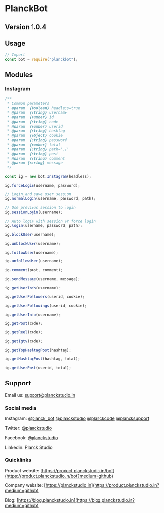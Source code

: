 # PlanckBot

## Version 1.0.4

## Usage

```js
// Import
const bot = require("planckbot");
```

## Modules

### Instagram

```js
/**
 * Common parameters
 * @param  {boolean} headless=true
 * @param  {string} username
 * @param  {number} id
 * @param  {string} code
 * @param  {number} userid
 * @param  {string} hashtag
 * @param  {object} cookie
 * @param  {string} password
 * @param  {number} total
 * @param  {string} path='./'
 * @param  {string} post
 * @param  {string} comment
 * @param {string} message
 */

const ig = new bot.Instagram(headless);

ig.forceLogin(username, password);

// Login and save user session
ig.normalLogin(username, password, path);

// Use previous session to login
ig.sessionLogin(username);

// Auto login with session or force login
ig.login(username, password, path);

ig.blockUser(username);

ig.unblockUser(username);

ig.followUser(username);

ig.unfollowUser(username);

ig.comment(post, comment);

ig.sendMessage(username, message);

ig.getUserInfo(username);

ig.getUserFollowers(userid, cookie);

ig.getUserFollowings(userid, cookie);

ig.getUserInfo(username);

ig.getPost(code);

ig.getReel(code);

ig.getIgtv(code);

ig.getTopHashtagPost(hashtag);

ig.getHashtagPost(hashtag, total);

ig.getUserPost(userid, total);
```

## Support

Email us: [support@planckstudio.in](mailto:support@planckstudio.in)

### Social media

Instagram: [@planck_bot](https://instagram.com/planck_bot) [@planckstudio](https://instagram.com/planckstudio) [@planckcode](https://instagram.com/planckcode) [@plancksupport](https://instagram.com/plancksupport)

Twitter: [@planckstudio](https://twitter.com/planckstudio)

Facebook: [@planckstudio](https://facebook.com/planckstudio)

Linkedin: [Planck Studio](https://in.linkedin.com/company/planckstudio)

### Quicklinks

Product website: [https://product.planckstudio.in/bot](https://product.planckstudio.in/bot?medium=github)

Company website: [https://planckstudio.in](https://product.planckstudio.in?medium=github)

Blog: [https://blog.planckstudio.in](https://blog.planckstudio.in?medium=github)
